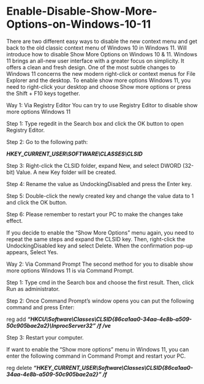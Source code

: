 # Enable-Disable-Show-More-Options-on-Windows-10-11
There are two different easy ways to disable the new context menu and get back to the old classic context menu of Windows 10 in Windows 11. Will introduce how to disable Show More Options on Windows 10 & 11. Windows 11 brings an all-new user interface with a greater focus on simplicity. It offers a clean and fresh design. One of the most subtle changes to Windows 11 concerns the new modern right-click or context menus for File Explorer and the desktop. To enable show more options Windows 11, you need to right-click your desktop and choose Show more options or press the Shift + F10 keys together.

Way 1: Via Registry Editor
You can try to use Registry Editor to disable show more options Windows 11

Step 1: Type regedit in the Search box and click the OK button to open Registry Editor.

Step 2: Go to the following path:

***HKEY_CURRENT_USER\SOFTWARE\CLASSES\CLSID***

Step 3: Right-click the CLSID folder, expand New, and select DWORD (32-bit) Value. A new Key folder will be created.

Step 4: Rename the value as UndockingDisabled and press the Enter key.

Step 5: Double-click the newly created key and change the value data to 1 and click the OK button.

Step 6: Please remember to restart your PC to make the changes take effect.

If you decide to enable the “Show More Options” menu again, you need to repeat the same steps and expand the CLSID key. Then, right-click the UndockingDisabled key and select Delete. When the confirmation pop-up appears, Select Yes.

Way 2: Via Command Prompt
The second method for you to disable show more options Windows 11 is via Command Prompt.

Step 1: Type cmd in the Search box and choose the first result. Then, click Run as administrator.

Step 2: Once Command Prompt’s window opens you can put the following command and press Enter:

reg add ***“HKCU\Software\Classes\CLSID\{86ca1aa0-34aa-4e8b-a509-50c905bae2a2}\InprocServer32” /f /ve***

Step 3: Restart your computer.

If want to enable the “Show more options” menu in Windows 11, you can enter the following command in Command Prompt and restart your PC.

reg delete ***“HKEY_CURRENT_USER\Software\Classes\CLSID\{86ca1aa0-34aa-4e8b-a509-50c905bae2a2}” /f***
